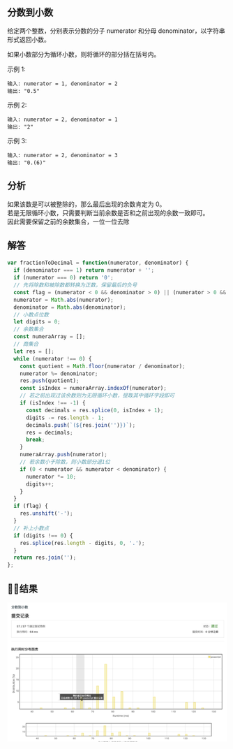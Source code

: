 ## 分数到小数

给定两个整数，分别表示分数的分子 numerator 和分母 denominator，以字符串形式返回小数。

如果小数部分为循环小数，则将循环的部分括在括号内。

示例 1:

```
输入: numerator = 1, denominator = 2
输出: "0.5"
```

示例 2:

```
输入: numerator = 2, denominator = 1
输出: "2"
```

示例 3:

```
输入: numerator = 2, denominator = 3
输出: "0.(6)"
```

## 分析

如果该数是可以被整除的，那么最后出现的余数肯定为 0。  
若是无限循环小数，只需要判断当前余数是否和之前出现的余数一致即可。  
因此需要保留之前的余数集合，一位一位去除

## 解答

```javascript
var fractionToDecimal = function(numerator, denominator) {
  if (denominator === 1) return numerator + '';
  if (numerator === 0) return '0';
  // 先将除数和被除数都转换为正数，保留最后的负号
  const flag = (numerator < 0 && denominator > 0) || (numerator > 0 && denominator < 0);
  numerator = Math.abs(numerator);
  denominator = Math.abs(denominator);
  // 小数点位数
  let digits = 0;
  // 余数集合
  const numeraArray = [];
  // 商集合
  let res = [];
  while (numerator !== 0) {
    const quotient = Math.floor(numerator / denominator);
    numerator %= denominator;
    res.push(quotient);
    const isIndex = numeraArray.indexOf(numerator);
    // 若之前出现过该余数则为无限循环小数，提取其中循环字段即可
    if (isIndex !== -1) {
      const decimals = res.splice(0, isIndex + 1);
      digits -= res.length - 1;
      decimals.push(`(${res.join('')})`);
      res = decimals;
      break;
    }
    numeraArray.push(numerator);
    // 若余数小于除数，则小数部分退1位
    if (0 < numerator && numerator < denominator) {
      numerator *= 10;
      digits++;
    }
  }
  if (flag) {
    res.unshift('-');
  }
  // 补上小数点
  if (digits !== 0) {
    res.splice(res.length - digits, 0, '.');
  }
  return res.join('');
};
```

## 结果
<img src="../../static/分数到小数.png">
